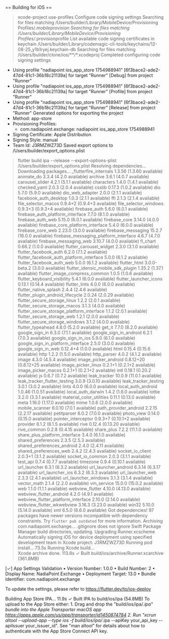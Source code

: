 

== Building for iOS ==

> xcode-project use-profiles
Configure code signing settings
Searching for files matching /Users/builder/Library/MobileDevice/Provisioning Profiles/*.mobileprovision
Searching for files matching /Users/builder/Library/MobileDevice/Provisioning Profiles/*.provisionprofile
List available code signing certificates in keychain /Users/builder/Library/codemagic-cli-tools/keychains/12-08-25_y1b1ryej.keychain-db
Searching for files matching /Users/builder/clone/ios/**/*.xcodeproj
Completed configuring code signing settings
 - Using profile "nadiapoint ios_app_store 1754988941" [6f3bace2-ade2-47d4-81c1-36b18c21139a] for target "Runner" [Debug] from project "Runner"
 - Using profile "nadiapoint ios_app_store 1754988941" [6f3bace2-ade2-47d4-81c1-36b18c21139a] for target "Runner" [Profile] from project "Runner"
 - Using profile "nadiapoint ios_app_store 1754988941" [6f3bace2-ade2-47d4-81c1-36b18c21139a] for target "Runner" [Release] from project "Runner"
Generated options for exporting the project
 - Method: app-store
 - Provisioning Profiles:
     - com.nadiapoint.exchange: nadiapoint ios_app_store 1754988941
 - Signing Certificate: Apple Distribution
 - Signing Style: manual
 - Team Id: J3RMZWZ73D
Saved export options to /Users/builder/export_options.plist

> flutter build ipa --release --export-options-plist /Users/builder/export_options.plist
Resolving dependencies...
Downloading packages...
  _flutterfire_internals 1.3.56 (1.3.60 available)
  animate_do 3.3.4 (4.2.0 available)
  archive 3.6.1 (4.0.7 available)
  carousel_slider 4.2.1 (5.1.1 available)
  characters 1.4.0 (1.4.1 available)
  checked_yaml 2.0.3 (2.0.4 available)
  csslib 0.17.3 (1.0.2 available)
  dio 5.7.0 (5.9.0 available)
  dio_web_adapter 2.0.0 (2.1.1 available)
  facebook_auth_desktop 1.0.3 (2.1.1 available)
  ffi 2.1.3 (2.1.4 available)
  file_selector_macos 0.9.4+2 (0.9.4+3 available)
  file_selector_windows 0.9.3+3 (0.9.3+4 available)
  firebase_auth 5.6.0 (6.0.1 available)
  firebase_auth_platform_interface 7.7.0 (8.1.0 available)
  firebase_auth_web 5.15.0 (6.0.1 available)
  firebase_core 3.14.0 (4.0.0 available)
  firebase_core_platform_interface 5.4.0 (6.0.0 available)
  firebase_core_web 2.23.0 (3.0.0 available)
  firebase_messaging 15.2.7 (16.0.0 available)
  firebase_messaging_platform_interface 4.6.7 (4.7.0 available)
  firebase_messaging_web 3.10.7 (4.0.0 available)
  fl_chart 0.66.2 (1.0.0 available)
  flutter_carousel_widget 2.3.0 (3.1.0 available)
  flutter_facebook_auth 6.2.0 (7.1.2 available)
  flutter_facebook_auth_platform_interface 5.0.0 (6.1.2 available)
  flutter_facebook_auth_web 5.0.0 (6.1.2 available)
  flutter_html 3.0.0-beta.2 (3.0.0 available)
  flutter_idensic_mobile_sdk_plugin 1.35.2 (1.37.1 available)
  flutter_image_compress_common 1.0.5 (1.0.6 available)
  flutter_keyboard_visibility 5.4.1 (6.0.0 available)
  flutter_launcher_icons 0.13.1 (0.14.4 available)
  flutter_lints 4.0.0 (6.0.0 available)
  flutter_native_splash 2.4.4 (2.4.6 available)
  flutter_plugin_android_lifecycle 2.0.24 (2.0.29 available)
  flutter_secure_storage_linux 1.2.2 (2.0.1 available)
  flutter_secure_storage_macos 3.1.3 (4.0.0 available)
  flutter_secure_storage_platform_interface 1.1.2 (2.0.1 available)
  flutter_secure_storage_web 1.2.1 (2.0.0 available)
  flutter_secure_storage_windows 3.1.2 (4.0.0 available)
  flutter_typeahead 4.8.0 (5.2.0 available)
  get_it 7.7.0 (8.2.0 available)
  google_sign_in 6.3.0 (7.1.1 available)
  google_sign_in_android 6.2.1 (7.0.3 available)
  google_sign_in_ios 5.9.0 (6.1.0 available)
  google_sign_in_platform_interface 2.5.0 (3.0.0 available)
  google_sign_in_web 0.12.4+4 (1.0.0 available)
  html 0.15.4 (0.15.6 available)
  http 1.2.2 (1.5.0 available)
  http_parser 4.0.2 (4.1.2 available)
  image 4.3.0 (4.5.4 available)
  image_picker_android 0.8.12+20 (0.8.12+25 available)
  image_picker_linux 0.2.1+1 (0.2.1+2 available)
  image_picker_macos 0.2.1+1 (0.2.1+2 available)
  intl 0.18.1 (0.20.2 available)
  js 0.6.7 (0.7.2 available)
  leak_tracker 10.0.9 (11.0.1 available)
  leak_tracker_flutter_testing 3.0.9 (3.0.10 available)
  leak_tracker_testing 3.0.1 (3.0.2 available)
  lints 4.0.0 (6.0.0 available)
  local_auth_android 1.0.46 (1.0.51 available)
  local_auth_darwin 1.4.2 (1.6.0 available)
  lottie 3.2.0 (3.3.1 available)
  material_color_utilities 0.11.1 (0.13.0 available)
  meta 1.16.0 (1.17.0 available)
  mime 1.0.6 (2.0.0 available)
  mobile_scanner 6.0.10 (7.0.1 available)
  path_provider_android 2.2.15 (2.2.17 available)
  petitparser 6.0.2 (7.0.0 available)
  photo_view 0.14.0 (0.15.0 available)
  pointer_interceptor 0.9.3+7 (0.10.1+2 available)
  provider 6.1.2 (6.1.5 available)
  rive 0.12.4 (0.13.20 available)
  rive_common 0.2.8 (0.4.15 available)
  share_plus 7.2.2 (11.1.0 available)
  share_plus_platform_interface 3.4.0 (6.1.0 available)
  shared_preferences 2.3.5 (2.5.3 available)
  shared_preferences_android 2.4.0 (2.4.11 available)
  shared_preferences_web 2.4.2 (2.4.3 available)
  socket_io_client 2.0.3+1 (3.1.2 available)
  socket_io_common 2.0.3 (3.1.1 available)
  test_api 0.7.4 (0.7.7 available)
  timezone 0.9.4 (0.10.1 available)
  url_launcher 6.3.1 (6.3.2 available)
  url_launcher_android 6.3.14 (6.3.17 available)
  url_launcher_ios 6.3.2 (6.3.3 available)
  url_launcher_web 2.3.3 (2.4.1 available)
  url_launcher_windows 3.1.3 (3.1.4 available)
  vector_math 2.1.4 (2.2.0 available)
  vm_service 15.0.0 (15.0.2 available)
  web 1.1.0 (1.1.1 available)
  webview_flutter 4.10.0 (4.13.0 available)
  webview_flutter_android 4.2.0 (4.9.1 available)
  webview_flutter_platform_interface 2.10.0 (2.14.0 available)
  webview_flutter_wkwebview 3.16.3 (3.23.0 available)
  win32 5.10.0 (5.14.0 available)
  xml 6.5.0 (6.6.0 available)
Got dependencies!
97 packages have newer versions incompatible with dependency constraints.
Try `flutter pub outdated` for more information.
Archiving com.nadiapoint.exchange...
.gitignore does not ignore Swift Package Manager build directories, updating.
Upgrading Runner.xcscheme
Automatically signing iOS for device deployment using specified development team in Xcode project: J3RMZWZ73D
Running pod install...                                             73.5s
Running Xcode build...                                          
Xcode archive done.                                         113.8s
✓ Built build/ios/archive/Runner.xcarchive (361.8MB)

[✓] App Settings Validation
    • Version Number: 1.0.0
    • Build Number: 2
    • Display Name: NadiaPoint Exchange
    • Deployment Target: 13.0
    • Bundle Identifier: com.nadiapoint.exchange

To update the settings, please refer to https://flutter.dev/to/ios-deploy

Building App Store IPA...                                          11.9s
✓ Built IPA to build/ios/ipa (54.8MB)
To upload to the App Store either:
    1. Drag and drop the "build/ios/ipa/*.ipa" bundle into the Apple Transporter macOS app https://apps.apple.com/us/app/transporter/id1450874784
    2. Run "xcrun altool --upload-app --type ios -f build/ios/ipa/*.ipa --apiKey your_api_key --apiIssuer your_issuer_id".
       See "man altool" for details about how to authenticate with the App Store Connect API key.